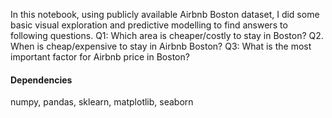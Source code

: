 In this notebook, using publicly available Airbnb Boston dataset, I did some basic visual exploration and predictive modelling to find answers to following questions.
Q1: Which area is cheaper/costly to stay in Boston?
Q2. When is cheap/expensive to stay in Airbnb Boston?
Q3: What is the most important factor for Airbnb price in Boston?

#### Dependencies 
numpy, pandas, sklearn, matplotlib, seaborn
